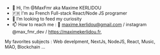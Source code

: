 - 👋 Hi, I’m @MaxFmr aka Maxime KERLIDOU
- 🇫🇷 I'm au French Full-stack React/Node JS programer
- 💞️ I’m looking to feed my curiosity 
- 📫 How to reach me : 📧 maxime.kerlidou@gmail.com / instagram @max_fmr_dev / https://maximekerlidou.fr,

My favorites subjects : Web develpment, NextJs, NodeJS, React, Music, MAO, Blockchain ...

<!---
MaxFmr/MaxFmr is a ✨ special ✨ repository because its `README.md` (this file) appears on your GitHub profile.
You can click the Preview link to take a look at your changes.
--->
